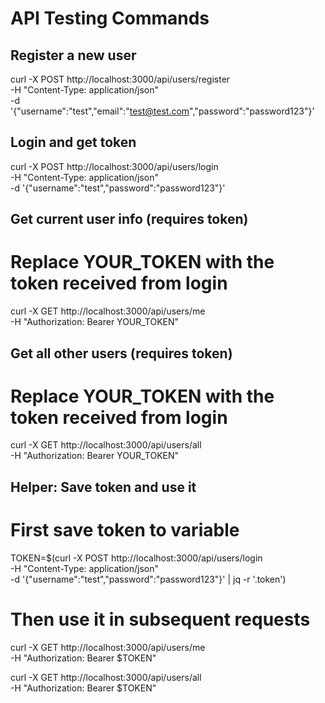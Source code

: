 # API Testing Commands

## Register a new user
curl -X POST http://localhost:3000/api/users/register \
-H "Content-Type: application/json" \
-d '{"username":"test","email":"test@test.com","password":"password123"}'

## Login and get token
curl -X POST http://localhost:3000/api/users/login \
-H "Content-Type: application/json" \
-d '{"username":"test","password":"password123"}'

## Get current user info (requires token)
# Replace YOUR_TOKEN with the token received from login
curl -X GET http://localhost:3000/api/users/me \
-H "Authorization: Bearer YOUR_TOKEN"

## Get all other users (requires token)
# Replace YOUR_TOKEN with the token received from login
curl -X GET http://localhost:3000/api/users/all \
-H "Authorization: Bearer YOUR_TOKEN"

## Helper: Save token and use it
# First save token to variable
TOKEN=$(curl -X POST http://localhost:3000/api/users/login \
-H "Content-Type: application/json" \
-d '{"username":"test","password":"password123"}' | jq -r '.token')

# Then use it in subsequent requests
curl -X GET http://localhost:3000/api/users/me \
-H "Authorization: Bearer $TOKEN"

curl -X GET http://localhost:3000/api/users/all \
-H "Authorization: Bearer $TOKEN"

